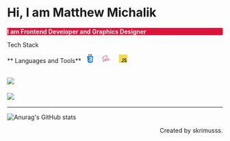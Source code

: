 <h1 align="left">Hi, I am Matthew Michalik</h1>
<p style="background-color: crimson; color: #f1f1f1; font-weight: bold"> I am Frontend Developer and Graphics Designer </p>
<p align="left">Tech Stack</p>

<p> 
** Languages and Tools**
 <code> <img src="https://raw.githubusercontent.com/devicons/devicon/master/icons/css3/css3-original-wordmark.svg" height="20"/> </code>
 <code> <img src="https://raw.githubusercontent.com/devicons/devicon/master/icons/sass/sass-original.svg" height="20"/> </code>
 <code> <img src="https://raw.githubusercontent.com/devicons/devicon/master/icons/javascript/javascript-original.svg" height="20"/> </code>
 
 <code> <img src="https://www.vectorlogo.zone/logos/git-scm/git-scm-icon.svg" height="20"/> </code>
 <code> <img src="https://angular.io/assets/images/logos/angular/angular.svg" height="20"/> </code>
 </p>
 
 ---

<div align="left">
  
![Anurag's GitHub stats](https://github-readme-stats.vercel.app/api?username=skrimusss&show_icons=true&theme=synthwave)
  
</div>

<p align="right"> Created by skrimusss. </p>
